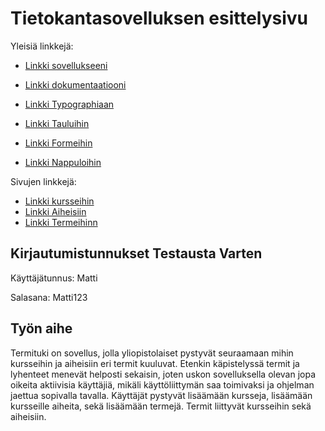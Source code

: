# Tietokantasovelluksen esittelysivu

Yleisiä linkkejä:

* [Linkki sovellukseeni](https://saklindq.users.cs.helsinki.fi/tsoha/)
* [Linkki dokumentaatiooni](https://github.com/Zamizmi/Tsoha-Bootstrap/blob/master/doc/dokumentaatio.pdf)

* [Linkki Typographiaan](https://getbootstrap.com/docs/3.3/css/#type)
* [Linkki Tauluihin](https://getbootstrap.com/docs/3.3/css/#tables)
* [Linkki Formeihin](https://getbootstrap.com/docs/3.3/css/#forms)
* [Linkki Nappuloihin](https://getbootstrap.com/docs/3.3/css/#buttons)

Sivujen linkkejä:
* [Linkki kursseihin](http://saklindq.users.cs.helsinki.fi/tsoha/kurssi)
* [Linkki Aiheisiin](http://saklindq.users.cs.helsinki.fi/tsoha/aihe)
* [Linkki Termeihinn](http://saklindq.users.cs.helsinki.fi/tsoha/termi)

##  Kirjautumistunnukset Testausta Varten
Käyttäjätunnus: Matti

Salasana: Matti123

## Työn aihe

Termituki on sovellus, jolla yliopistolaiset pystyvät seuraamaan mihin kursseihin ja aiheisiin eri termit kuuluvat. Etenkin käpistelyssä termit ja lyhenteet menevät helposti sekaisin, joten uskon sovelluksella olevan jopa oikeita aktiivisia käyttäjiä, mikäli käyttöliittymän saa toimivaksi ja ohjelman jaettua sopivalla tavalla. Käyttäjät pystyvät lisäämään kursseja, lisäämään kursseille aiheita, sekä lisäämään termejä. Termit liittyvät kursseihin sekä aiheisiin.

